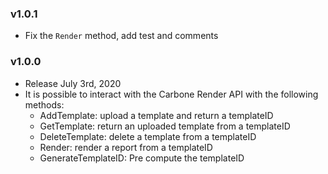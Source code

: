 ### v1.0.1
 - Fix the `Render` method, add test and comments

### v1.0.0
  - Release July 3rd, 2020
  - It is possible to interact with the Carbone Render API with the following methods:
    - AddTemplate: upload a template and return a templateID
    - GetTemplate: return an uploaded template from a templateID
    - DeleteTemplate: delete a template from a templateID
    - Render: render a report from a templateID
    - GenerateTemplateID: Pre compute the templateID
